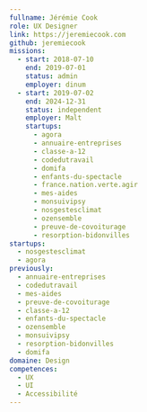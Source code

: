 ```yaml
---
fullname: Jérémie Cook
role: UX Designer
link: https://jeremiecook.com
github: jeremiecook
missions:
  - start: 2018-07-10
    end: 2019-07-01
    status: admin
    employer: dinum
  - start: 2019-07-02
    end: 2024-12-31
    status: independent
    employer: Malt
    startups:
      - agora
      - annuaire-entreprises
      - classe-a-12
      - codedutravail
      - domifa
      - enfants-du-spectacle
      - france.nation.verte.agir
      - mes-aides
      - monsuivipsy
      - nosgestesclimat
      - ozensemble
      - preuve-de-covoiturage
      - resorption-bidonvilles
startups:
  - nosgestesclimat
  - agora
previously:
  - annuaire-entreprises
  - codedutravail
  - mes-aides
  - preuve-de-covoiturage
  - classe-a-12
  - enfants-du-spectacle
  - ozensemble
  - monsuivipsy
  - resorption-bidonvilles
  - domifa
domaine: Design
competences:
  - UX
  - UI
  - Accessibilité
---
```

